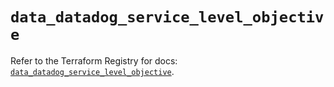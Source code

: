 # `data_datadog_service_level_objective`

Refer to the Terraform Registry for docs: [`data_datadog_service_level_objective`](https://registry.terraform.io/providers/datadog/datadog/3.74.0/docs/data-sources/service_level_objective).
